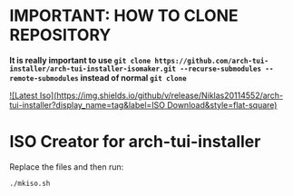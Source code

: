 # IMPORTANT: HOW TO CLONE REPOSITORY

**It is really important to use ```git clone https://github.com/arch-tui-installer/arch-tui-installer-isomaker.git --recurse-submodules --remote-submodules``` instead of normal ```git clone```**

[![Latest Iso](https://img.shields.io/github/v/release/Niklas20114552/arch-tui-installer?display_name=tag&label=ISO Download&style=flat-square)](https://github.com/Niklas20114552/arch-tui-installer/releases/latest)

# ISO Creator for arch-tui-installer

Replace the files and then run:

```bash
./mkiso.sh
```
